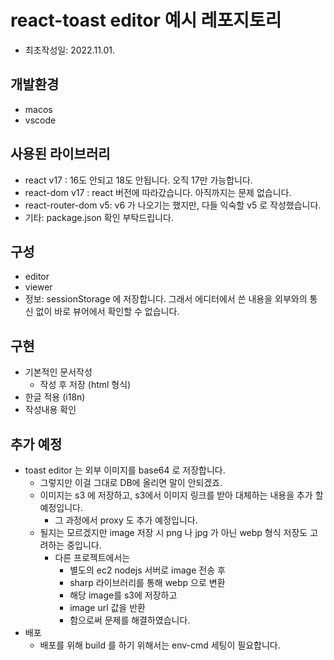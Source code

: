# react-toast editor 예시 레포지토리
- 최초작성일: 2022.11.01.
## 개발환경
- macos
- vscode

## 사용된 라이브러리
- react v17 : 16도 안되고 18도 안됩니다. 오직 17만 가능합니다.
- react-dom v17 : react 버전에 따라갔습니다. 아직까지는 문제 없습니다.
- react-router-dom v5: v6 가 나오기는 했지만, 다들 익숙할 v5 로 작성했습니다.
- 기타: package.json 확인 부탁드립니다.

## 구성
- editor
- viewer
- 정보: sessionStorage 에 저장합니다. 그래서 에디터에서 쓴 내용을 외부와의 통신 없이 바로 뷰어에서 확인할 수 없습니다.

## 구현
- 기본적인 문서작성
    - 작성 후 저장 (html 형식)
- 한글 적용 (i18n)
- 작성내용 확인

## 추가 예정
- toast editor 는 외부 이미지를 base64 로 저장합니다.
    - 그렇지만 이걸 그대로 DB에 올리면 말이 안되겠죠.
    - 이미지는 s3 에 저장하고, s3에서 이미지 링크를 받아 대체하는 내용을 추가 할 예정입니다.
        - 그 과정에서 proxy 도 추가 예정입니다.
    - 될지는 모르겠지만 image 저장 시 png 나 jpg 가 아닌 webp 형식 저장도 고려하는 중입니다.
        - 다른 프로젝트에서는
            - 별도의 ec2 nodejs 서버로 image 전송 후
            - sharp 라이브러리를 통해 webp 으로 변환
            - 해당 image를 s3에 저장하고
            - image url 값을 반환
            - 함으로써 문제를 해결하였습니다.
- 배포
    - 배포를 위해 build 를 하기 위해서는 env-cmd 세팅이 필요합니다.